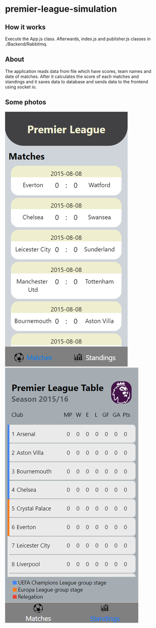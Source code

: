 # premier-league-simulation

## How it works
Execute the App.js class. Afterwards, index.js and publisher.js classes in ./Backend/Rabbitmq.

## About
The application reads data from file which have scores, team names and date of matches. After it calculates the score of each matches and standings and it saves data to database and sends data to the frontend using socket io.

## Some photos
![](Screenshot/Matches.png)
![](Screenshot/Standings.png)
